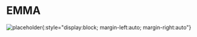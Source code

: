# EMMA

![placeholder](media/ic_launcher_foreground.png.png){:style="display:block; margin-left:auto; margin-right:auto"}

